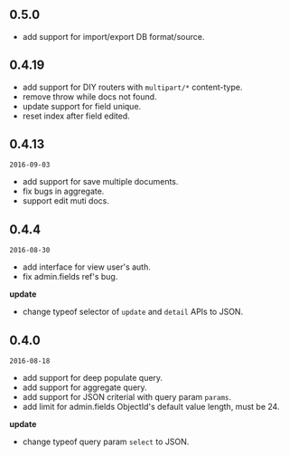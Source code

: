 ## 0.5.0

* add support for import/export DB format/source.

## 0.4.19

* add support for DIY routers with `multipart/*` content-type.
* remove throw while docs not found.
* update support for field unique.
* reset index after field edited.

## 0.4.13

`2016-09-03`

* add support for save multiple documents.
* fix bugs in aggregate.
* support edit muti docs.

## 0.4.4

`2016-08-30`

* add interface for view user's auth.
* fix admin.fields ref's bug.

**update**

* change typeof selector of `update` and `detail` APIs to JSON.

## 0.4.0

`2016-08-18`

* add support for deep populate query.
* add support for aggregate query.
* add support for JSON criterial with query param `params`.
* add limit for admin.fields ObjectId's default value length, must be 24.

**update**

* change typeof query param `select` to JSON.
